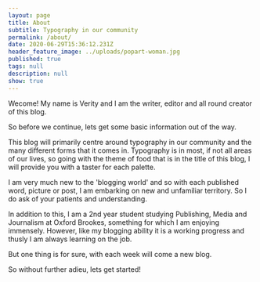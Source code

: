 ```yaml
---
layout: page
title: About
subtitle: Typography in our community
permalink: /about/
date: 2020-06-29T15:36:12.231Z
header_feature_image: ../uploads/popart-woman.jpg
published: true
tags: null
description: null
show: true
---
```

Wecome! My name is Verity and I am the writer, editor and all round creator of this blog. 

So before we continue, lets get some basic information out of the way.

This blog will primarily centre around typography in our community and the many different forms that it comes in. Typography is in most, if not all areas of our lives, so going with the theme of food that is in the title of this blog, I will provide you with a taster for each palette.

I am very much new to the 'blogging world' and so with each published word, picture or post, I am embarking on new and unfamiliar territory. So I do ask of your patients and understanding. 

In addition to this, I am a 2nd year student studying Publishing, Media and Journalism at Oxford Brookes, something for which I am enjoying immensely. However, like my blogging ability it is a working progress and thusly I am always learning on the job. 

But one thing is for sure, with each week will come a new blog.

So without further adieu, lets get started!